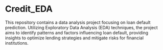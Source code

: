 # Credit_EDA
This repository contains a data analysis project focusing on loan default prediction. Utilizing Exploratory Data Analysis (EDA) techniques, the project aims to identify patterns and factors influencing loan default, providing insights to optimize lending strategies and mitigate risks for financial institutions.
